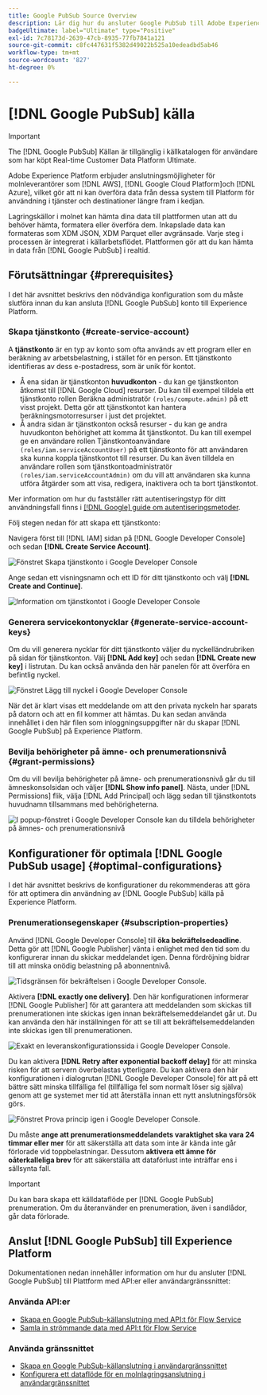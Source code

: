 ```yaml
---
title: Google PubSub Source Overview
description: Lär dig hur du ansluter Google PubSub till Adobe Experience Platform med hjälp av API:er eller användargränssnittet.
badgeUltimate: label="Ultimate" type="Positive"
exl-id: 7c78173d-2639-47cb-8935-77fb7841a121
source-git-commit: c8fc447631f5382d49022b525a10edeadbd5ab46
workflow-type: tm+mt
source-wordcount: '827'
ht-degree: 0%

---
```


# [!DNL Google PubSub] källa

>[!IMPORTANT]
>
>The [!DNL Google PubSub] Källan är tillgänglig i källkatalogen för användare som har köpt Real-time Customer Data Platform Ultimate.

Adobe Experience Platform erbjuder anslutningsmöjligheter för molnleverantörer som [!DNL AWS], [!DNL Google Cloud Platform]och [!DNL Azure], vilket gör att ni kan överföra data från dessa system till Platform för användning i tjänster och destinationer längre fram i kedjan.

Lagringskällor i molnet kan hämta dina data till plattformen utan att du behöver hämta, formatera eller överföra dem. Inkapslade data kan formateras som XDM JSON, XDM Parquet eller avgränsade. Varje steg i processen är integrerat i källarbetsflödet. Plattformen gör att du kan hämta in data från [!DNL Google PubSub] i realtid.

## Förutsättningar {#prerequisites}

I det här avsnittet beskrivs den nödvändiga konfiguration som du måste slutföra innan du kan ansluta [!DNL Google PubSub] konto till Experience Platform.

### Skapa tjänstkonto {#create-service-account}

A **tjänstkonto** är en typ av konto som ofta används av ett program eller en beräkning av arbetsbelastning, i stället för en person. Ett tjänstkonto identifieras av dess e-postadress, som är unik för kontot.

* Å ena sidan är tjänstkonton **huvudkonton** - du kan ge tjänstkonton åtkomst till [!DNL Google Cloud] resurser. Du kan till exempel tilldela ett tjänstkonto rollen Beräkna administratör `(roles/compute.admin)` på ett visst projekt. Detta gör att tjänstkontot kan hantera beräkningsmotorresurser i just det projektet.
* Å andra sidan är tjänstkonton också resurser - du kan ge andra huvudkonton behörighet att komma åt tjänstkontot. Du kan till exempel ge en användare rollen Tjänstkontoanvändare `(roles/iam.serviceAccountUser)` på ett tjänstkonto för att användaren ska kunna koppla tjänstkontot till resurser. Du kan även tilldela en användare rollen som tjänstkontoadministratör `(roles/iam.serviceAccountAdmin)` om du vill att användaren ska kunna utföra åtgärder som att visa, redigera, inaktivera och ta bort tjänstkontot.

Mer information om hur du fastställer rätt autentiseringstyp för ditt användningsfall finns i [[!DNL Google] guide om autentiseringsmetoder](https://cloud.google.com/docs/authentication).

Följ stegen nedan för att skapa ett tjänstkonto:

Navigera först till [!DNL IAM] sidan på [!DNL Google Developer Console] och sedan **[!DNL Create Service Account]**.

![Fönstret Skapa tjänstkonto i Google Developer Console](../../images/tutorials/create/google-pubsub/create-service-account.png)

Ange sedan ett visningsnamn och ett ID för ditt tjänstkonto och välj **[!DNL Create and Continue]**.

![Information om tjänstkontot i Google Developer Console](../../images/tutorials/create/google-pubsub/service-account-details.png)

### Generera servicekontonycklar {#generate-service-account-keys}

Om du vill generera nycklar för ditt tjänstkonto väljer du nyckelländrubriken på sidan för tjänstkonton. Välj **[!DNL Add key]** och sedan **[!DNL Create new key]** i listrutan. Du kan också använda den här panelen för att överföra en befintlig nyckel.

![Fönstret Lägg till nyckel i Google Developer Console](../../images/tutorials/create/google-pubsub/add-key.png)

När det är klart visas ett meddelande om att den privata nyckeln har sparats på datorn och att en fil kommer att hämtas. Du kan sedan använda innehållet i den här filen som inloggningsuppgifter när du skapar [!DNL Google PubSub] på Experience Platform.

### Bevilja behörigheter på ämne- och prenumerationsnivå {#grant-permissions}

Om du vill bevilja behörigheter på ämne- och prenumerationsnivå går du till ämneskonsolsidan och väljer **[!DNL Show info panel]**. Nästa, under [!DNL Permissions] flik, välja [!DNL Add Principal] och lägg sedan till tjänstkontots huvudnamn tillsammans med behörigheterna.

![I popup-fönstret i Google Developer Console kan du tilldela behörigheter på ämnes- och prenumerationsnivå](../../images/tutorials/create/google-pubsub/add-principal.png)

## Konfigurationer för optimala [!DNL Google PubSub usage] {#optimal-configurations}

I det här avsnittet beskrivs de konfigurationer du rekommenderas att göra för att optimera din användning av [!DNL Google PubSub] källa på Experience Platform.

### Prenumerationsegenskaper {#subscription-properties}

Använd [!DNL Google Developer Console] till **öka bekräftelsedeadline**. Detta gör att [!DNL Google Publisher] vänta i enlighet med den tid som du konfigurerar innan du skickar meddelandet igen. Denna fördröjning bidrar till att minska onödig belastning på abonnentnivå.

![Tidsgränsen för bekräftelsen i Google Developer Console.](../../images/tutorials/create/google-pubsub/acknowledgement-deadline.png)

Aktivera **[!DNL exactly one delivery]**. Den här konfigurationen informerar [!DNL Google Publisher] för att garantera att meddelanden som skickas till prenumerationen inte skickas igen innan bekräftelsemeddelandet går ut. Du kan använda den här inställningen för att se till att bekräftelsemeddelanden inte skickas igen till prenumerationen.

![Exakt en leveranskonfigurationssida i Google Developer Console.](../../images/tutorials/create/google-pubsub/exactly-one-delivery.png)

Du kan aktivera **[!DNL Retry after exponential backoff delay]** för att minska risken för att servern överbelastas ytterligare. Du kan aktivera den här konfigurationen i dialogrutan [!DNL Google Developer Console] för att på ett bättre sätt minska tillfälliga fel (tillfälliga fel som normalt löser sig själva) genom att ge systemet mer tid att återställa innan ett nytt anslutningsförsök görs.

![Fönstret Prova princip igen i Google Developer Console.](../../images/tutorials/create/google-pubsub/retry-policy.png)

Du måste **ange att prenumerationsmeddelandets varaktighet ska vara 24 timmar eller mer** för att säkerställa att data som inte är kända inte går förlorade vid toppbelastningar. Dessutom **aktivera ett ämne för oåterkalleliga brev** för att säkerställa att dataförlust inte inträffar ens i sällsynta fall.

>[!IMPORTANT]
>
>Du kan bara skapa ett källdataflöde per [!DNL Google PubSub] prenumeration. Om du återanvänder en prenumeration, även i sandlådor, går data förlorade.

## Anslut [!DNL Google PubSub] till Experience Platform

Dokumentationen nedan innehåller information om hur du ansluter [!DNL Google PubSub] till Plattform med API:er eller användargränssnittet:

### Använda API:er

* [Skapa en Google PubSub-källanslutning med API:t för Flow Service](../../tutorials/api/create/cloud-storage/google-pubsub.md)
* [Samla in strömmande data med API:t för Flow Service](../../tutorials/api/collect/streaming.md)

### Använda gränssnittet

* [Skapa en Google PubSub-källanslutning i användargränssnittet](../../tutorials/ui/create/cloud-storage/google-pubsub.md)
* [Konfigurera ett dataflöde för en molnlagringsanslutning i användargränssnittet](../../tutorials/ui/dataflow/streaming/cloud-storage-streaming.md)
